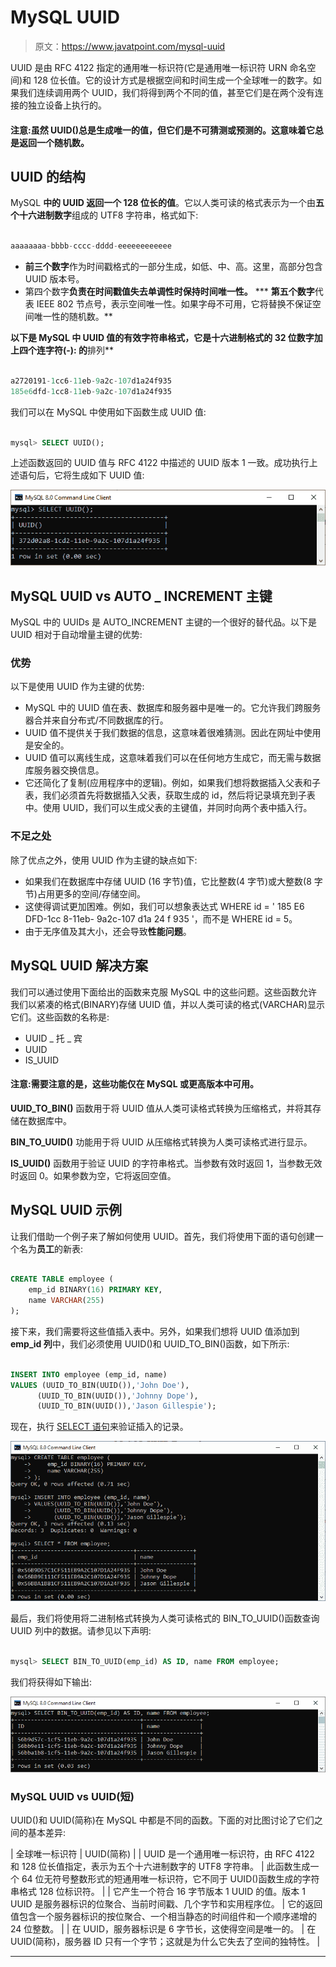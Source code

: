 # MySQL UUID

> 原文：<https://www.javatpoint.com/mysql-uuid>

UUID 是由 RFC 4122 指定的通用唯一标识符(它是通用唯一标识符 URN 命名空间)和 128 位长值。它的设计方式是根据空间和时间生成一个全球唯一的数字。如果我们连续调用两个 UUID，我们将得到两个不同的值，甚至它们是在两个没有连接的独立设备上执行的。

#### 注意:虽然 UUID()总是生成唯一的值，但它们是不可猜测或预测的。这意味着它总是返回一个随机数。

## UUID 的结构

MySQL **中的 UUID 返回一个 128 位长的值**。它以人类可读的格式表示为一个由**五个十六进制数字**组成的 UTF8 字符串，格式如下:

```sql

aaaaaaaa-bbbb-cccc-dddd-eeeeeeeeeeee

```

*   **前三个数字**作为时间戳格式的一部分生成，如低、中、高。这里，高部分包含 UUID 版本号。
*   第四个数字**负责在时间戳值失去单调性时保持时间唯一性。**
***   **第五个数字**代表 IEEE 802 节点号，表示空间唯一性。如果字母不可用，它将替换不保证空间唯一性的随机数。**

 **以下是 MySQL 中 UUID 值的有效字符串格式，它是十六进制格式的 32 位数字加上四个连字符(-): 的**排列**

```sql

a2720191-1cc6-11eb-9a2c-107d1a24f935
185e6dfd-1cc8-11eb-9a2c-107d1a24f935

```

我们可以在 MySQL 中使用如下函数生成 UUID 值:

```sql

mysql> SELECT UUID();

```

上述函数返回的 UUID 值与 RFC 4122 中描述的 UUID 版本 1 一致。成功执行上述语句后，它将生成如下 UUID 值:

![MySQL UUID](img/f50fa94f728c679e55dfd9b8d6e02c40.png)

## MySQL UUID vs AUTO _ INCREMENT 主键

MySQL 中的 UUIDs 是 AUTO_INCREMENT 主键的一个很好的替代品。以下是 UUID 相对于自动增量主键的优势:

### 优势

以下是使用 UUID 作为主键的优势:

*   MySQL 中的 UUID 值在表、数据库和服务器中是唯一的。它允许我们跨服务器合并来自分布式/不同数据库的行。
*   UUID 值不提供关于我们数据的信息，这意味着很难猜测。因此在网址中使用是安全的。
*   UUID 值可以离线生成，这意味着我们可以在任何地方生成它，而无需与数据库服务器交换信息。
*   它还简化了复制(应用程序中的逻辑)。例如，如果我们想将数据插入父表和子表，我们必须首先将数据插入父表，获取生成的 id，然后将记录填充到子表中。使用 UUID，我们可以生成父表的主键值，并同时向两个表中插入行。

### 不足之处

除了优点之外，使用 UUID 作为主键的缺点如下:

*   如果我们在数据库中存储 UUID (16 字节)值，它比整数(4 字节)或大整数(8 字节)占用更多的空间/存储空间。
*   这使得调试更加困难。例如，我们可以想象表达式 WHERE id = ' 185 E6 DFD-1cc 8-11eb- 9a2c-107 d1a 24 f 935 '，而不是 WHERE id = 5。
*   由于无序值及其大小，还会导致**性能问题**。

## MySQL UUID 解决方案

我们可以通过使用下面给出的函数来克服 MySQL 中的这些问题。这些函数允许我们以紧凑的格式(BINARY)存储 UUID 值，并以人类可读的格式(VARCHAR)显示它们。这些函数的名称是:

*   UUID _ 托 _ 宾
*   UUID
*   IS_UUID

#### 注意:需要注意的是，这些功能仅在 MySQL 或更高版本中可用。

**UUID_TO_BIN()** 函数用于将 UUID 值从人类可读格式转换为压缩格式，并将其存储在数据库中。

**BIN_TO_UUID()** 功能用于将 UUID 从压缩格式转换为人类可读格式进行显示。

**IS_UUID()** 函数用于验证 UUID 的字符串格式。当参数有效时返回 1，当参数无效时返回 0。如果参数为空，它将返回空值。

## MySQL UUID 示例

让我们借助一个例子来了解如何使用 UUID。首先，我们将使用下面的语句创建一个名为**员工**的新表:

```sql

CREATE TABLE employee (
    emp_id BINARY(16) PRIMARY KEY,
    name VARCHAR(255)
);

```

接下来，我们需要将这些值插入表中。另外，如果我们想将 UUID 值添加到 **emp_id 列**中，我们必须使用 UUID()和 UUID_TO_BIN()函数，如下所示:

```sql

INSERT INTO employee (emp_id, name)
VALUES (UUID_TO_BIN(UUID()),'John Doe'),
      (UUID_TO_BIN(UUID()),'Johnny Dope'),
      (UUID_TO_BIN(UUID()),'Jason Gillespie');

```

现在，执行 [SELECT 语句](https://www.javatpoint.com/mysql-select)来验证插入的记录。

![MySQL UUID](img/17e992fea7c569da53ead40a80dc5b7c.png)

最后，我们将使用将二进制格式转换为人类可读格式的 BIN_TO_UUID()函数查询 UUID 列中的数据。请参见以下声明:

```sql

mysql> SELECT BIN_TO_UUID(emp_id) AS ID, name FROM employee;

```

我们将获得如下输出:

![MySQL UUID](img/bebc0565aaf3bcf1f9c283072e108755.png)

### MySQL UUID vs UUID(短)

UUID()和 UUID(简称)在 MySQL 中都是不同的函数。下面的对比图讨论了它们之间的基本差异:

| 全球唯一标识符 | UUID(简称) |
| UUID 是一个通用唯一标识符，由 RFC 4122 和 128 位长值指定，表示为五个十六进制数字的 UTF8 字符串。 | 此函数生成一个 64 位无符号整数形式的短通用唯一标识符，它不同于 UUID()函数生成的字符串格式 128 位标识符。 |
| 它产生一个符合 16 字节版本 1 UUID 的值。版本 1 UUID 是服务器标识的位聚合、当前时间戳、几个字节和实用程序位。 | 它的返回值包含一个服务器标识的按位聚合、一个相当静态的时间组件和一个顺序递增的 24 位整数。 |
| 在 UUID，服务器标识是 6 字节长，这使得空间是唯一的。 | 在 UUID(简称)，服务器 ID 只有一个字节；这就是为什么它失去了空间的独特性。 |

* * ***